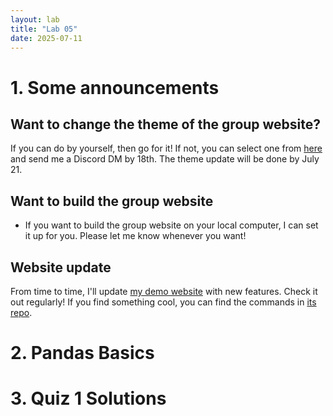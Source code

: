 ```yaml
---
layout: lab
title: "Lab 05"
date: 2025-07-11
---
```

# 1. Some announcements
## Want to change the theme of the group website?
If you can do by yourself, then go for it! If not, you can select one from [here](https://themes.gohugo.io) and send me a Discord DM by 18th. The theme update will be done by July 21.

## Want to build the group website 
- If you want to build the group website on your local computer, I can set it up for you. Please let me know whenever you want!

## Website update
From time to time, I'll update [my demo website](https://wonjun-davis.github.io) with new features. Check it out regularly! If you find something cool, you can find the commands in [its repo](https://github.com/wonjun-davis/wonjun-davis.github.io).

# 2. Pandas Basics


# 3. Quiz 1 Solutions
